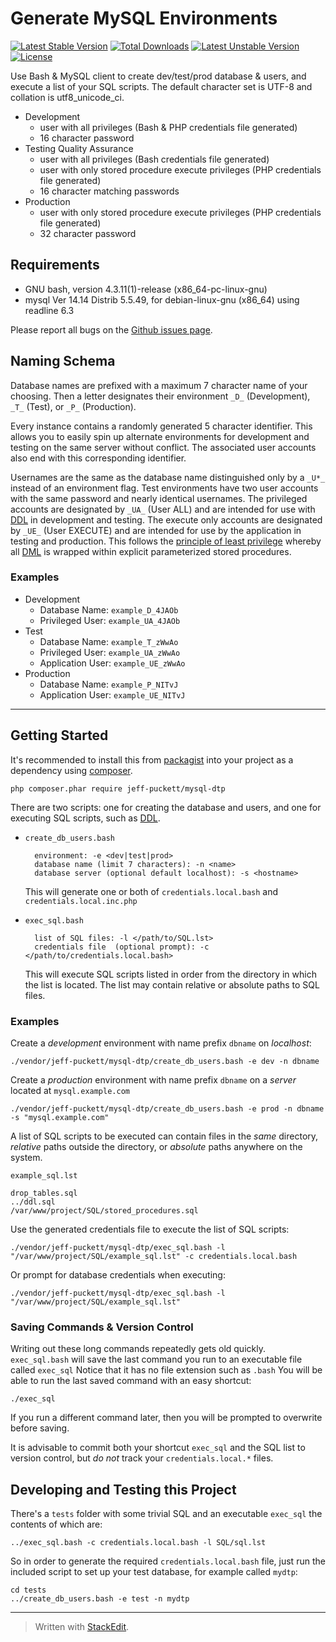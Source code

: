 # Generate MySQL Environments

[![Latest Stable Version](https://poser.pugx.org/jeff-puckett/mysql-dtp/v/stable)](https://packagist.org/packages/jeff-puckett/mysql-dtp) [![Total Downloads](https://poser.pugx.org/jeff-puckett/mysql-dtp/downloads)](https://packagist.org/packages/jeff-puckett/mysql-dtp) [![Latest Unstable Version](https://poser.pugx.org/jeff-puckett/mysql-dtp/v/unstable)](https://packagist.org/packages/jeff-puckett/mysql-dtp) [![License](https://poser.pugx.org/jeff-puckett/mysql-dtp/license)](https://packagist.org/packages/jeff-puckett/mysql-dtp)

Use Bash & MySQL client to create dev/test/prod database & users, and execute a list of your SQL scripts.
The default character set is UTF-8 and collation is utf8_unicode_ci.

* Development
    * user with all privileges (Bash & PHP credentials file generated)
    * 16 character password
* Testing Quality Assurance
    * user with all privileges (Bash credentials file generated)
    * user with only stored procedure execute privileges (PHP credentials file generated)
    * 16 character matching passwords
* Production
    * user with only stored procedure execute privileges (PHP credentials file generated)
    * 32 character password

## Requirements

* GNU bash, version 4.3.11(1)-release (x86_64-pc-linux-gnu)
* mysql  Ver 14.14 Distrib 5.5.49, for debian-linux-gnu (x86_64) using readline 6.3

Please report all bugs on the [Github issues page][4].

## Naming Schema

Database names are prefixed with a maximum 7 character name of your choosing.
Then a letter designates their environment `_D_` (Development), `_T_` (Test), or `_P_` (Production).

Every instance contains a randomly generated 5 character identifier. This allows you to easily spin up
alternate environments for development and testing on the same server without conflict.
The associated user accounts also end with this corresponding identifier.

Usernames are the same as the database name distinguished only by a `_U*_` instead of an environment flag.
Test environments have two user accounts with the same password and nearly identical usernames.
The privileged accounts are designated by `_UA_` (User ALL)
and are intended for use with [DDL][1] in development and testing.
The execute only accounts are designated by `_UE_` (User EXECUTE)
and are intended for use by the application in testing and production.
This follows the [principle of least privilege][3] whereby
all [DML][2] is wrapped within explicit parameterized stored procedures.

### Examples

* Development
    * Database Name: `example_D_4JAOb`
    * Privileged User: `example_UA_4JAOb`
* Test
    * Database Name: `example_T_zWwAo`
    * Privileged User: `example_UA_zWwAo`
    * Application User: `example_UE_zWwAo`
* Production
    * Database Name: `example_P_NITvJ`
    * Application User: `example_UE_NITvJ`

----------

## Getting Started

It's recommended to install this from [packagist][6] into your project as a dependency using [composer][5].

    php composer.phar require jeff-puckett/mysql-dtp

There are two scripts:
one for creating the database and users,
and one for executing SQL scripts, such as [DDL][2].

* `create_db_users.bash`

        environment: -e <dev|test|prod>
        database name (limit 7 characters): -n <name>
        database server (optional default localhost): -s <hostname>

   This will generate one or both of `credentials.local.bash` and `credentials.local.inc.php`

* `exec_sql.bash`

        list of SQL files: -l </path/to/SQL.lst>
        credentials file  (optional prompt): -c </path/to/credentials.local.bash>

   This will execute SQL scripts listed in order from the directory in which the list is located.
   The list may contain relative or absolute paths to SQL files.

### Examples

Create a *development* environment with name prefix `dbname` on *localhost*:

    ./vendor/jeff-puckett/mysql-dtp/create_db_users.bash -e dev -n dbname

Create a *production* environment with name prefix `dbname` on a *server* located at `mysql.example.com`

    ./vendor/jeff-puckett/mysql-dtp/create_db_users.bash -e prod -n dbname -s "mysql.example.com"

A list of SQL scripts to be executed can contain files in the *same* directory,
*relative* paths outside the directory, or *absolute* paths anywhere on the system.

`example_sql.lst`

    drop_tables.sql
    ../ddl.sql
    /var/www/project/SQL/stored_procedures.sql

Use the generated credentials file to execute the list of SQL scripts:

    ./vendor/jeff-puckett/mysql-dtp/exec_sql.bash -l "/var/www/project/SQL/example_sql.lst" -c credentials.local.bash

Or prompt for database credentials when executing:

    ./vendor/jeff-puckett/mysql-dtp/exec_sql.bash -l "/var/www/project/SQL/example_sql.lst"

### Saving Commands & Version Control

Writing out these long commands repeatedly gets old quickly.
`exec_sql.bash` will save the last command you run to an executable file called `exec_sql`
Notice that it has no file extension such as `.bash`
You will be able to run the last saved command with an easy shortcut:

    ./exec_sql

If you run a different command later, then you will be prompted to overwrite before saving.

It is advisable to commit both your shortcut `exec_sql` and the SQL list to version control,
but *do not* track your `credentials.local.*` files.

## Developing and Testing this Project

There's a `tests` folder with some trivial SQL and an executable `exec_sql`
the contents of which are:

    ../exec_sql.bash -c credentials.local.bash -l SQL/sql.lst

So in order to generate the required `credentials.local.bash` file, just run
the included script to set up your test database, for example called `mydtp`:

    cd tests
    ../create_db_users.bash -e test -n mydtp

----------
[1]:https://en.wikipedia.org/wiki/Data_definition_language
[2]:https://en.wikipedia.org/wiki/Data_manipulation_language
[3]:https://en.wikipedia.org/wiki/Principle_of_least_privilege
[4]:https://github.com/jeff-puckett/mysql-dtp/issues
[5]:https://getcomposer.org/
[6]:https://packagist.org/packages/jeff-puckett/mysql-dtp

> Written with [StackEdit](https://stackedit.io/).
